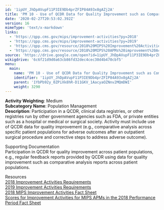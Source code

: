 ```yaml
---
id: '1ipUY_JhDpAVupF11P3IE9Db4prZFIP84A93x8gAZj2A'
title: 'PM 10 - Use of QCDR Data for Quality Improvement such as Comparative Analysis Reports across Patient Populations'
date: '2020-02-27T20:53:02.392Z'
version: 16
mimeType: 'text/x-markdown'
links:
  - 'https://qpp.cms.gov/mips/improvement-activities?py=2018'
  - 'https://qpp.cms.gov/mips/improvement-activities?py=2019'
  - 'https://qpp.cms.gov/resource/2018%20MIPS%20Improvement%20Activities%20Fact%20Sheet'
  - 'https://qpp.cms.gov/resource/2018%20MIPS%20APMs%20improvement%20Activities%20scores%20fact%20sheet'
source: 'https://drive.google.com/open?id=1ipUY_JhDpAVupF11P3IE9Db4prZFIP84A93x8gAZj2A'
wikigdrive: '6c6f21d9d0a63cb86fd32dec4cec30d4b470cbf5'
menu:
  main:
    name: 'PM 10 - Use of QCDR Data for Quality Improvement such as Comparative Analysis Reports across Patient Populations'
    identifier: '1ipUY_JhDpAVupF11P3IE9Db4prZFIP84A93x8gAZj2A'
    parent: '1YbPb92y_0ZPiXk8hR-D11GKV_1AacyaOZNnv2MQmDWI'
    weight: 3290
---
```





**Activity Weighting**: Medium  
**Subcategory Name**: Population Management  
**Description**: Participation in a QCDR, clinical data registries, or other registries run by other government agencies such as FDA, or private entities such as a hospital or medical or surgical society. Activity must include use of QCDR data for quality improvement (e.g., comparative analysis across specific patient populations for adverse outcomes after an outpatient surgical procedure and corrective steps to address adverse outcome).




Supporting Documentation  
Participation in QCDR for quality improvement across patient populations, e.g., regular feedback reports provided by QCDR using data for quality improvement such as comparative analysis reports across patient populations.




Resources  
[2018 Improvement Activities Requirements](https://qpp.cms.gov/mips/improvement-activities?py=2018)  
[2019 Improvement Activities Requirements](https://qpp.cms.gov/mips/improvement-activities?py=2019)  
[2018 MIPS Improvement Activities Fact Sheet](https://qpp.cms.gov/resource/2018%20MIPS%20Improvement%20Activities%20Fact%20Sheet)  
[Scores for Improvement Activities for MIPS APMs in the 2018 Performance Period Fact Sheet](https://qpp.cms.gov/resource/2018%20MIPS%20APMs%20improvement%20Activities%20scores%20fact%20sheet)
